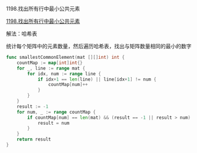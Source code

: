 1198.找出所有行中最小公共元素

[1198.找出所有行中最小公共元素](https://leetcode.cn/problems/find-smallest-common-element-in-all-rows/)



解法：哈希表

统计每个矩阵中的元素数量，然后遍历哈希表，找出与矩阵数量相同的最小的数字



```go
func smallestCommonElement(mat [][]int) int {
	countMap := map[int]int{}
	for _, line := range mat {
		for idx, num := range line {
			if idx+1 == len(line) || line[idx+1] != num {
				countMap[num]++
			}
		}
	}
	result := -1
	for num, _ := range countMap {
		if countMap[num] == len(mat) && (result == -1 || result > num) {
			result = num
		}
	}
	return result
}
```
